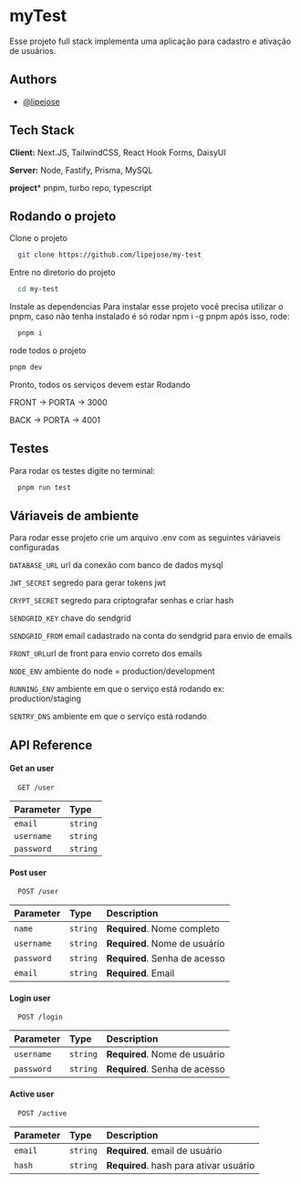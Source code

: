 # myTest

Esse projeto full stack implementa uma aplicação para cadastro e ativação de usuários.


## Authors

- [@lipejose](https://www.github.com/lipejose)


## Tech Stack

**Client:** Next.JS, TailwindCSS, React Hook Forms, DaisyUI

**Server:** Node, Fastify, Prisma, MySQL

**project*** pnpm, turbo repo, typescript


## Rodando o projeto

Clone o projeto

```bash
  git clone https://github.com/lipejose/my-test
```

Entre no diretorio do projeto

```bash
  cd my-test
```

Instale as dependencias 
Para instalar esse projeto você precisa utilizar o pnpm, caso não tenha instalado é só rodar npm i -g pnpm após isso, rode:

```bash
  pnpm i
```

rode todos o projeto

```bash
pnpm dev
```

Pronto, todos os serviços devem estar Rodando

FRONT -> PORTA -> 3000

BACK -> PORTA -> 4001


## Testes

Para rodar os testes digite no terminal:

```bash
  pnpm run test
```


## Váriaveis de ambiente

Para rodar esse projeto crie um arquivo .env com as seguintes váriaveis configuradas

`DATABASE_URL` url da conexão com banco de dados mysql

`JWT_SECRET` segredo para gerar tokens jwt

`CRYPT_SECRET` segredo para criptografar senhas e criar hash

`SENDGRID_KEY` chave do sendgrid

`SENDGRID_FROM` email cadastrado na conta do sendgrid para envio de emails

`FRONT_URL`url de front para envio correto dos emails

`NODE_ENV` ambiente do node = production/development

`RUNNING_ENV` ambiente em que o serviço está rodando ex: production/staging

`SENTRY_DNS` ambiente em que o serviço está rodando

## API Reference

#### Get an user

```http
  GET /user
```

| Parameter | Type     |
| :-------- | :------- |
| `email` | `string` |
| `username` | `string` |
| `password` | `string` |

#### Post user

```http
  POST /user
```

| Parameter | Type     | Description                       |
| :-------- | :------- | :-------------------------------- |
| `name`      | `string` | **Required**. Nome completo|
| `username`      | `string` | **Required**. Nome de usuário |
| `password`      | `string` | **Required**. Senha de acesso |
| `email`      | `string` | **Required**. Email |

#### Login user

```http
  POST /login
```

| Parameter | Type     | Description                       |
| :-------- | :------- | :-------------------------------- |
| `username`      | `string` | **Required**. Nome de usuário |
| `password`      | `string` | **Required**. Senha de acesso |


#### Active user

```http
  POST /active
```

| Parameter | Type     | Description                       |
| :-------- | :------- | :-------------------------------- |
| `email`      | `string` | **Required**. email de usuário |
| `hash`      | `string` | **Required**. hash para ativar usuário |






